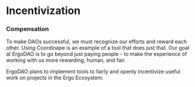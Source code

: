 # Incentivization

### Compensation

To make DAOs successful, we must recognize our efforts and reward each other. Using Coordinape is an example of a tool that does just that. Our goal at ErgoDAO is to go beyond just paying people - to make the experience of working with us more rewarding, human, and fair.

ErgoDAO plans to implement tools to fairly and openly incentivize useful work on projects in the Ergo Ecosystem.
